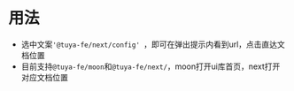 # 用法
+ 选中文案```'@tuya-fe/next/config' ```，即可在弹出提示内看到url，点击直达文档位置
+ 目前支持```@tuya-fe/moon```和```@tuya-fe/next/```，moon打开ui库首页，next打开对应文档位置
